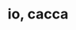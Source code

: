 ---
title: io, cacca
description: 'oil colours on canvas, 40x80, 2016'
thumbnail: '/img/hover-1.jpg'
thumbnailOnHover: '/img/hover-2.jpg'
---